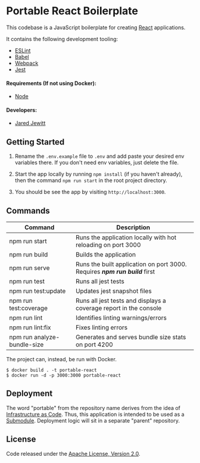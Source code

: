 # Portable React Boilerplate

This codebase is a JavaScript boilerplate for creating [React](https://reactjs.org/) applications. 

It contains the following development tooling:

- [ESLint](https://eslint.org/)
- [Babel](https://babeljs.io/)
- [Webpack](https://nodemon.io/)
- [Jest](https://jestjs.io/)

#### Requirements (If not using Docker):

- [Node](https://nodejs.org/en/)

#### Developers:

- [Jared Jewitt](https://jared-jewitt.github.io/)

## Getting Started

1. Rename the `.env.example` file to `.env` and add paste your desired env variables there. If you don't need env
 variables, just delete the file.

2. Start the app locally by running `npm install` (if you haven't already), then the command `npm run start` in the
 root project directory.
 
3. You should be see the app by visiting `http://localhost:3000`.

## Commands

| Command                     | Description                                                                      |
|-----------------------------|----------------------------------------------------------------------------------|
| npm run start               | Runs the application locally with hot reloading on port 3000                     |
| npm run build               | Builds the application                                                           |
| npm run serve               | Runs the built application on port 3000. Requires ***npm run build*** first      |
| npm run test                | Runs all jest tests                                                              |
| npm run test:update         | Updates jest snapshot files                                                      |
| npm run test:coverage       | Runs all jest tests and displays a coverage report in the console                |
| npm run lint                | Identifies linting warnings/errors                                               |
| npm run lint:fix            | Fixes linting errors                                                             |
| npm run analyze-bundle-size | Generates and serves bundle size stats on port 4200                              |

The project can, instead, be run with Docker.
```
$ docker build . -t portable-react
$ docker run -d -p 3000:3000 portable-react
```

## Deployment

The word "portable" from the repository name derives from the idea of [Infrastructure as Code](https://docs.microsoft.com/en-us/azure/devops/learn/what-is-infrastructure-as-code).
Thus, this application is intended to be used as a [Submodule](https://git-scm.com/book/en/v2/Git-Tools-Submodules). Deployment 
logic will sit in a separate "parent" repository.

## License

Code released under the [Apache License, Version 2.0](LICENSE).
